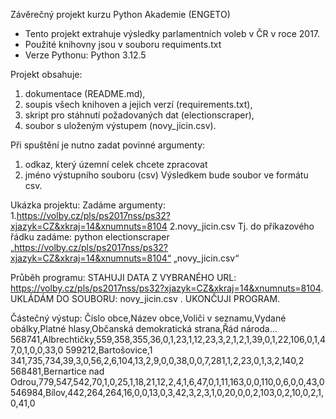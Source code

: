 Závěrečný projekt kurzu Python Akademie (ENGETO)
-	Tento projekt extrahuje výsledky parlamentních voleb v ČR v roce 2017.
-	Použité knihovny jsou v souboru requiments.txt
-	Verze Pythonu: Python 3.12.5

Projekt obsahuje:
1.	dokumentace (README.md), 
2.	soupis všech knihoven a jejich verzí (requirements.txt),
3.	skript pro stáhnutí požadovaných dat (electionscraper),
4.	soubor s uloženým výstupem (novy_jicin.csv).

Při spuštění je nutno zadat povinné argumenty: 
1.	odkaz, který územní celek chcete zpracovat
2.	jméno výstupního souboru (csv)
Výsledkem bude soubor ve formátu csv.

Ukázka projektu:
Zadáme argumenty:
1.https://volby.cz/pls/ps2017nss/ps32?xjazyk=CZ&xkraj=14&xnumnuts=8104
2.novy_jicin.csv
Tj. do příkazového řádku zadáme:
python electionscraper „https://volby.cz/pls/ps2017nss/ps32?xjazyk=CZ&xkraj=14&xnumnuts=8104“ „novy_jicin.csv“

Průběh programu:
STAHUJI DATA Z VYBRANÉHO URL: https://volby.cz/pls/ps2017nss/ps32?xjazyk=CZ&xkraj=14&xnumnuts=8104.
UKLÁDÁM DO SOUBORU: novy_jicin.csv .
UKONČUJI PROGRAM.

Částečný výstup:
Číslo obce,Název obce,Voliči v seznamu,Vydané obálky,Platné hlasy,Občanská demokratická strana,Řád národa...
568741,Albrechtičky,559,358,355,36,0,1,23,1,12,23,3,2,1,2,1,39,0,1,22,106,0,1,47,0,1,0,0,33,0
599212,Bartošovice,1 341,735,734,39,3,0,56,2,6,104,13,2,9,0,0,38,0,0,7,281,1,2,23,0,1,3,2,140,2
568481,Bernartice nad Odrou,779,547,542,70,1,0,25,1,18,21,12,2,4,1,6,47,0,1,11,163,0,0,110,0,6,0,0,43,0
546984,Bílov,442,264,264,16,0,0,13,0,3,42,3,2,3,1,0,20,0,0,2,103,0,2,10,0,2,1,0,41,0